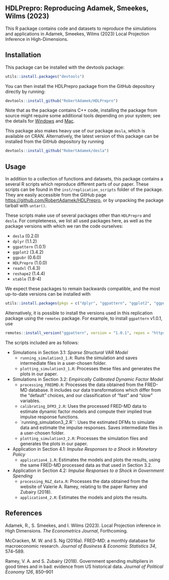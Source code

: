 
<!-- README.md is generated from README.Rmd. Please edit that file -->

## HDLPrepro: Reproducing Adamek, Smeekes, Wilms (2023)

This R package contains code and datasets to reproduce the simulations
and applications in Adamek, Smeekes, Wilms (2023) Local Projection
Inference in High-Dimensions.

## Installation

This package can be installed with the devtools package:

``` r
utils::install.packages("devtools")
```

You can then install the HDLPrepro package from the GitHub depository
directly by running:

``` r
devtools::install_github("RobertAdamek/HDLPrepro")
```

Note that as the package contains C++ code, installing the package from
source might require some additional tools depending on your system; see
the details for
[Windows](https://cran.r-project.org/bin/windows/Rtools/) and
[Mac](https://mac.r-project.org/tools/).

This package also makes heavy use of our package `desla`, which is
available on CRAN. Alternatively, the latest version of this package can
be installed from the GitHub depository by running

``` r
devtools::install_github("RobertAdamek/desla")
```

## Usage

In addition to a collection of functions and datasets, this package
contains a several R scripts which reproduce different parts of our
paper. These scripts can be found in the `inst/replication_scripts`
folder of the package. They are easily accessible from the GitHub page
<https://github.com/RobertAdamek/HDLPrepro>, or by unpacking the package
tarball with `untar()`.

These scripts make use of several packages other than `HDLPrepro` and
`desla`. For completeness, we list all used packages here, as well as
the package versions with which we ran the code ourselves:

- `desla` (0.2.0)
- `dplyr` (1.1.2)
- `ggpattern` (1.0.1)
- `ggplot2` (3.4.2)
- `ggpubr` (0.6.0)
- `HDLPrepro` (1.0.0)
- `readxl` (1.4.3)
- `reshape2` (1.4.4)
- `xtable` (1.8-4)

We expect these packages to remain backwards compatible, and the most
up-to-date versions can be installed with

``` r
utils::install.packages(pkgs = c("dplyr", "ggpattern", "ggplot2", "ggpubr", "readxl", "reshape2"))
```

Alternatively, it is possible to install the versions used in this
replication package using the `remotes` package. For example, to install
`ggpattern` v1.0.1, use

``` r
remotes::install_version("ggpattern", version = "1.0.1", repos = "https://cloud.r-project.org")
```

The scripts included are as follows:

- Simulations in Section 3.1: *Sparse Structural VAR Model*
  - `running_simulation3_1.R`: Runs the simulation and saves
    intermediate files in a user-chosen folder.
  - `plotting_simulation3_1.R`: Processes these files and generates the
    plots in our paper.
- Simulations in Section 3.2: *Empirically Calibrated Dynamic Factor
  Model*
  - `processing_FREDMD.R`: Processes the data obtained from the FRED-MD
    database. It includes our data transformations which differ from the
    “default” choices, and our classification of “fast” and “slow”
    variables.
  - `calibrating_DFM3_2.R`: Uses the processed FRED-MD data to estimate
    dynamic factor models and compute their implied true impulse
    response functions.
  - \`running_simulation3_2.R\`\`: Uses the estimated DFMs to simulate
    data and estimate the impulse responses. Saves intermediate files in
    a user-chosen folder.
  - `plotting_simulation3_2.R`: Processes the simulation files and
    generates the plots in our paper.
- Application in Section 4.1: *Impulse Responses to a Shock in Monetary
  Policy*
  - `application4_1.R`: Estimates the models and plots the results,
    using the same FRED-MD processed data as that used in Section 3.2.
- Application in Section 4.2: *Impulse Responses to a Shock in
  Government Spending*
  - `processing_R&Z_data.R`: Processes the data obtained from the
    website of Valerie A. Ramey, relating to the paper Ramey and Zubairy
    (2018).
  - `application4_2.R`: Estimates the models and plots the results.

## References

Adamek, R., S. Smeekes, and I. Wilms (2023). Local Projection inference
in High Dimensions. *The Econometrics Journal*, Forthcoming.

McCracken, M. W. and S. Ng (2016a). FRED-MD: a monthly database for
macroeconomic research. *Journal of Business & Economic Statistics 34*,
574–589.

Ramey, V. A. and S. Zubairy (2018). Government spending multipliers in
good times and in bad: evidence from US historical data. *Journal of
Political Economy 126*, 850–901
